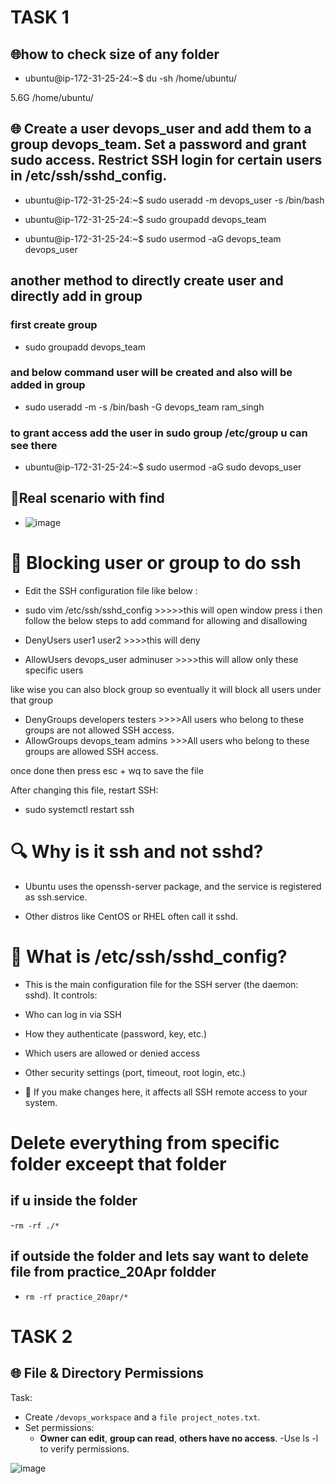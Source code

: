 # TASK 1

## 🌐how to check size of any folder 

- ubuntu@ip-172-31-25-24:~$ du -sh /home/ubuntu/

5.6G    /home/ubuntu/



## 🌐 Create a user devops_user and add them to a group devops_team. Set a password and grant sudo access. Restrict SSH login for certain users in /etc/ssh/sshd_config.


- ubuntu@ip-172-31-25-24:~$ sudo useradd -m devops_user -s /bin/bash

- ubuntu@ip-172-31-25-24:~$ sudo groupadd devops_team

- ubuntu@ip-172-31-25-24:~$ sudo usermod -aG devops_team devops_user


## another method to directly create user and directly add in group


### first create group 

- sudo groupadd devops_team

### and below command user will be created and also will be added in group 

- sudo useradd -m -s /bin/bash -G devops_team ram_singh

### to grant access add the user in sudo group /etc/group u can see there 

- ubuntu@ip-172-31-25-24:~$ sudo usermod -aG sudo devops_user




## 🚀Real scenario with find 
- ![image](https://github.com/user-attachments/assets/222f9028-907a-4f67-98a8-ef917f4d617b)



# 🚀 Blocking user or group to do ssh

- Edit the SSH configuration file like below :

- sudo vim /etc/ssh/sshd_config >>>>>this will open window press i then follow the below steps to add command for allowing and disallowing

- DenyUsers user1 user2   >>>>this will deny 

- AllowUsers devops_user adminuser  >>>>this will allow only these specific users

like wise you can also block group so eventually it will block all users under that group

- DenyGroups developers testers >>>>All users who belong to these groups are not allowed SSH access.
- AllowGroups devops_team admins >>>All users who belong to these groups are allowed SSH access.

once done then press esc + wq to save the file 
  
After changing this file, restart SSH:

- sudo systemctl restart ssh

# 🔍 Why is it ssh and not sshd?

- Ubuntu uses the openssh-server package, and the service is registered as ssh.service.

- Other distros like CentOS or RHEL often call it sshd.

# 🔐 What is /etc/ssh/sshd_config?

- This is the main configuration file for the SSH server (the daemon: sshd). It controls:

- Who can log in via SSH

- How they authenticate (password, key, etc.)

- Which users are allowed or denied access

- Other security settings (port, timeout, root login, etc.)

- 📌 If you make changes here, it affects all SSH remote access to your system.



# Delete everything from specific folder exceept that folder 

## if u inside the folder 

-`rm -rf ./*`

## if outside the folder and lets say want to delete file from practice_20Apr foldder

- `rm -rf practice_20apr/*`




# TASK 2

## 🌐 File & Directory Permissions

Task:
- Create `/devops_workspace` and a `file project_notes.txt`.
- Set permissions:
  - **Owner can edit**, **group can read**, **others have no access**.
-Use ls -l to verify permissions.

![image](https://github.com/user-attachments/assets/9a466954-551d-4962-81ef-8adaf7ac9b8a)
















